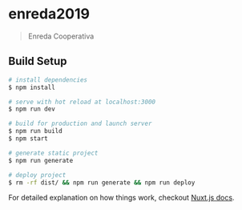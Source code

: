 # enreda2019

> Enreda Cooperativa

## Build Setup

``` bash
# install dependencies
$ npm install

# serve with hot reload at localhost:3000
$ npm run dev

# build for production and launch server
$ npm run build
$ npm start

# generate static project
$ npm run generate

# deploy project
$ rm -rf dist/ && npm run generate && npm run deploy
```



For detailed explanation on how things work, checkout [Nuxt.js docs](https://nuxtjs.org).
